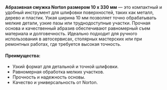 **Абразивная смужка Norton размером 10 х 330 мм** — это компактный и удобный инструмент для шлифовки поверхностей, таких как металл, дерево и пластик. Узкая ширина 10 мм позволяет точно обрабатывать мелкие детали, узкие пазы или труднодоступные участки. Прочная основа и качественный абразив обеспечивают равномерный съем материала и долговечность. Идеально подходит для ручного использования в автосервисах, столярных мастерских или при ремонтных работах, где требуется высокая точность.

#### Преимущества:

- Узкий формат для детальной и точной шлифовки.
- Равномерная обработка мелких участков.
- Прочность и надежность основы.
- Качество и универсальность от Norton.
